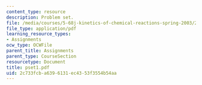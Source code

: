 ```yaml
---
content_type: resource
description: Problem set.
file: /media/courses/5-68j-kinetics-of-chemical-reactions-spring-2003/2c733fcba6396131ec4353f3554b54aa_pset1.pdf
file_type: application/pdf
learning_resource_types:
- Assignments
ocw_type: OCWFile
parent_title: Assignments
parent_type: CourseSection
resourcetype: Document
title: pset1.pdf
uid: 2c733fcb-a639-6131-ec43-53f3554b54aa
---
```

